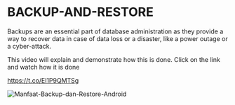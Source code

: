 # BACKUP-AND-RESTORE
Backups are an essential part of database administration as they provide a way to recover data in case of data loss or a disaster, like a power outage or a cyber-attack. 

This video will explain and demonstrate how this is done. Click on the link and watch how it is done

https://t.co/El1P9QMTSg

![Manfaat-Backup-dan-Restore-Android](https://github.com/DATABASE-ADMINISTRATOR-PROJECTS/BACKUP-AND-RESTORE/assets/100750844/21a63134-d589-45f6-96a0-c1b1287b6227)


